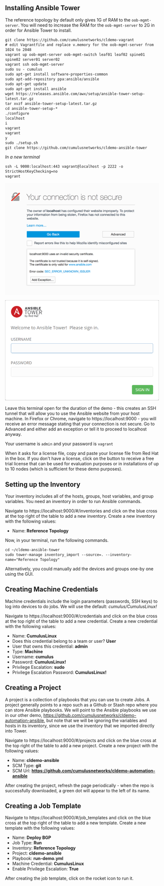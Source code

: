 

Installing Ansible Tower
------------------------
The reference topology by default only gives 1G of RAM to the `oob-mgmt-server`.
You will need to increase the RAM for the `oob-mgmt-server` to 2G in order for
Ansible Tower to install.

    git clone https://github.com/cumulusnetworks/cldemo-vagrant
    # edit Vagrantfile and replace v.memory for the oob-mgmt-server from 1024 to 2048
    vagrant up oob-mgmt-server oob-mgmt-switch leaf01 leaf02 spine01 spine02 server01 server02
    vagrant ssh oob-mgmt-server
    sudo su - cumulus
    sudo apt-get install software-properties-common
    sudo apt-add-repository ppa:ansible/ansible
    sudo apt-get update
    sudo apt-get install ansible
    wget https://releases.ansible.com/awx/setup/ansible-tower-setup-latest.tar.gz
    tar xvzf ansible-tower-setup-latest.tar.gz
    cd ansible-tower-setup-*
    ./configure
    localhost
    i
    vagrant
    vagrant
    y
    sudo ./setup.sh
    git clone https://github.com/cumulusnetworks/cldemo-ansible-tower

*In a new terminal*

    ssh -L 9000:localhost:443 vagrant@localhost -p 2222 -o StrictHostKeyChecking=no
    vagrant

![](https://github.com/CumulusNetworks/cldemo-ansible-tower/blob/master/fig1.png)

![](https://github.com/CumulusNetworks/cldemo-ansible-tower/blob/master/fig2.png)

Leave this terminal open for the duration of the demo - this creates an SSH
tunnel that will allow you to use the Ansible website from your host machine.
In Firefox or Chrome, navigate to https://localhost:9000 - you will receive an
error message stating that your connection is not secure. Go to Advanced and
either add an exception or tell it to proceed to localhost anyway.

Your username is `admin` and your password is `vagrant`

When it asks for a license file, copy and paste your license file from
Red Hat in the box. If you don't have a license, click on the button to
receive a free trial license that can be used for evaluation purposes or in
installations of up to 10 nodes (which is sufficient for these demo purposes).


Setting up the Inventory
------------------------
Your inventory includes all of the hosts, groups, host variables, and group
variables. You need an inventory in order to run Ansible commands.

Navigate to https://localhost:9000/#/inventories and click on the blue cross
at the top right of the table to add a new inventory. Create a new inventory
with the following values:

 * Name: **Reference Topology**

Now, in your terminal, run the following commands.

    cd ~/cldemo-ansible-tower
    sudo tower-manage inventory_import --source=. --inventory-name="Reference Topology"

Alternatively, you could manually add the devices and groups one-by one using
the GUI.


Creating Machine Credentials
----------------------------
Machine credentials include the login parameters (passwords, SSH keys) to log
into devices to do jobs. We will use the default: *cumulus/CumulusLinux!*

Navigate to https://localhost:9000/#/credentials and click on the blue cross
at the top right of the table to add a new credential. Create a new credential
with the following values:

 * Name: **CumulusLinux**
 * Does this credential belong to a team or user? **User**
 * User that owns this credential: **admin**
 * Type: **Machine**
 * Username: **cumulus**
 * Password: **CumulusLinux!**
 * Privilege Escalation: **sudo**
 * Privilege Escalation Password: **CumulusLinux!**


Creating a Project
------------------
A project is a collection of playbooks that you can use to create Jobs. A
project generally points to a repo such as a Github or Stash repo where you
can store Ansible playbooks. We will point to the Ansible playbooks we use
in our other demo, https://github.com/cumulusnetworks/cldemo-automation-ansible,
but note that we will be ignoring the variables and hosts in its inventory,
since we use the inventory that we imported directly into Tower.

Navigate to https://localhost:9000/#/projects and click on the blue cross
at the top right of the table to add a new project. Create a new project
with the following values:

 * Name: **cldemo-ansible**
 * SCM Type: **git**
 * SCM Url: **https://github.com/cumulusnetworks/cldemo-automation-ansible**

After creating the project, refresh the page periodically - when the repo is
successfully downloaded, a green dot will appear to the left of its name.


Creating a Job Template
-----------------------
Navigate to https://localhost:9000/#/job_templates and click on the blue cross
at the top right of the table to add a new template. Create a new template
with the following values:

 * Name: **Deploy BGP**
 * Job Type: **Run**
 * Inventory: **Reference Topology**
 * Project: **cldemo-ansible**
 * Playbook: **run-demo.yml**
 * Machine Credential: **CumulusLinux**
 * Enable Privilege Escalation: **True**

After creating the job template, click on the rocket icon to run it.
